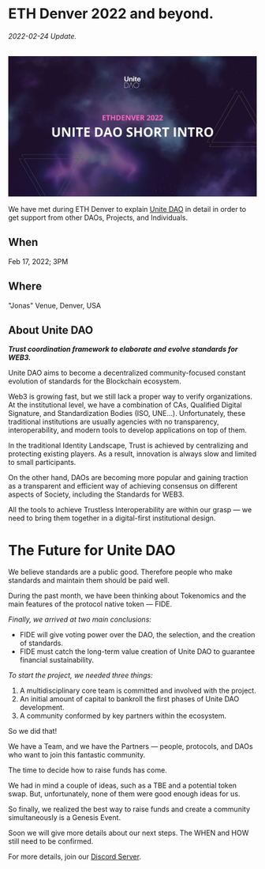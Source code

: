 # ETH Denver 2022 and beyond.

###### 2022-02-24 Update.



![eth denver](../assets/eth-denver.jpg)



We have met during ETH Denver to explain [Unite DAO](../README.md) in detail in order to get support from other DAOs, Projects, and Individuals.



## When
Feb 17, 2022; 3PM



## Where
"Jonas" Venue, Denver, USA



## About Unite DAO

***Trust coordination framework to elaborate and evolve standards for WEB3.***

Unite DAO aims to become a decentralized community-focused constant evolution of standards for the Blockchain ecosystem.

Web3 is growing fast, but we still lack a proper way to verify organizations. At the institutional level, we have a combination of CAs, Qualified Digital Signature, and Standardization Bodies (ISO, UNE…). Unfortunately, these traditional institutions are usually agencies with no transparency, interoperability, and modern tools to develop applications on top of them.

In the traditional Identity Landscape, Trust is achieved by centralizing and protecting existing players.  As a result, innovation is always slow and limited to small participants.

On the other hand, DAOs are becoming more popular and gaining traction as a transparent and efficient way of achieving consensus on different aspects of Society, including the Standards for WEB3. 

All the tools to achieve Trustless Interoperability are within our grasp — we need to bring them together in a digital-first institutional design.



# The Future for Unite DAO

We believe standards are a public good. Therefore people who make standards and maintain them should be paid well.

During the past month, we have been thinking about Tokenomics and the main features of the protocol native token — FIDE.

*Finally, we arrived at two main conclusions:*

- FIDE will give voting power over the DAO, the selection, and the creation of standards.
- FIDE must catch the long-term value creation of Unite DAO to guarantee financial sustainability.

*To start the project, we needed three things:*

1. A multidisciplinary core team is committed and involved with the project.
2. An initial amount of capital to bankroll the first phases of Unite DAO development.
3. A community conformed by key partners within the ecosystem.

So we did that!

We have a Team, and we have the Partners — people, protocols, and DAOs who want to join this fantastic community.

The time to decide how to raise funds has come.

We had in mind a couple of ideas, such as a TBE and a potential token swap. But, unfortunately, none of them were good enough ideas for us.

So finally, we realized the best way to raise funds and create a community simultaneously is a Genesis Event.

Soon we will give more details about our next steps. 
The WHEN and HOW still need to be confirmed.

For more details, join our [Discord Server](https://discord.gg/7RwPerFPe8).


